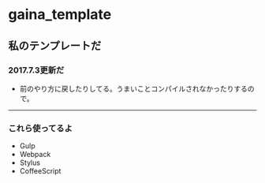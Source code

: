 # gaina_template

## 私のテンプレートだ
### 2017.7.3更新だ
- 前のやり方に戻したりしてる。うまいことコンパイルされなかったりするので。
***
### これら使ってるよ
- Gulp
- Webpack
- Stylus
- CoffeeScript